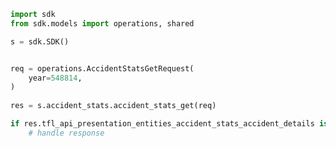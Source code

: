 <!-- Start SDK Example Usage -->
```python
import sdk
from sdk.models import operations, shared

s = sdk.SDK()


req = operations.AccidentStatsGetRequest(
    year=548814,
)
    
res = s.accident_stats.accident_stats_get(req)

if res.tfl_api_presentation_entities_accident_stats_accident_details is not None:
    # handle response
```
<!-- End SDK Example Usage -->